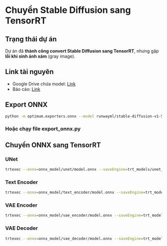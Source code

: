 # Chuyển Stable Diffusion sang TensorRT

## Trạng thái dự án
Dự án đã **thành công convert Stable Diffusion sang TensorRT**, nhưng gặp **lỗi khi sinh ảnh xám** (gray image).

## Link tài nguyên
- Google Drive chứa model: [Link](https://drive.google.com/drive/folders/1pDcYanTodx5XeG8bebcS91jU5iS1g4DV?usp=sharing)  
- Báo cáo: [Link](https://drive.google.com/file/d/1OReWEegMR0NEJiR1BRsTZpT_E2Yf0Yq_/view?usp=sharing)  

## Export ONNX
```bash
python -m optimum.exporters.onnx --model runwayml/stable-diffusion-v1-5 onnx_model/
````
### Hoặc chạy file export_onnx.py
## Chuyển ONNX sang TensorRT

### UNet

```bash
trtexec --onnx=onnx_model/unet/model.onnx --saveEngine=trt_models/unet_fp16.plan --fp16 --shapes=sample:1x4x64x64,timestep:scalar,encoder_hidden_states:1x77x768
```

### Text Encoder

```bash
trtexec --onnx=onnx_model/text_encoder/model.onnx --saveEngine=trt_models/text_encoder_fp16.plan --fp16 --shapes=input_ids:1x77
```

### VAE Encoder

```bash
trtexec --onnx=onnx_model/vae_encoder/model.onnx --saveEngine=trt_models/vae_encoder_fp16.plan --fp16 --shapes=sample:1x3x512x512
```

### VAE Decoder

```bash
trtexec --onnx=onnx_model/vae_decoder/model.onnx --saveEngine=trt_models/vae_decoder_fp16.plan --fp16 --shapes=latent_sample:1x4x64x64
```

